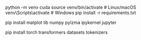 python -m venv cuda
source venv/bin/activate  # Linux/macOS
venv\Scripts\activate     # Windows
pip install -r requirements.txt

pip install matplot lib numpy pylzma ipykernel jupyter

pip install torch transformers datasets tokenizers
